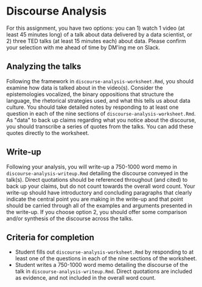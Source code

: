 # Discourse Analysis

For this assignment, you have two options: you can 1) watch 1 video (at least 45 minutes long) of a talk about data delivered by a data scientist, or 2) three TED talks (at least 15 minutes each) about data. Please confirm your selection with me ahead of time by DM'ing me on Slack.

## Analyzing the talks

Following the framework in `discourse-analysis-worksheet.Rmd`, you should examine how data is talked about in the video(s). Consider the epistemologies vocalized, the binary oppositions that structure the language, the rhetorical strategies used, and what this tells us about data culture. You should take detailed notes by responding to at least one question in each of the nine sections of `discourse-analysis-worksheet.Rmd`. As "data" to back up claims regarding what you notice about the discourse, you should transcribe a series of quotes from the talks. You can add these quotes directly to the worksheet.  

## Write-up

Following your analysis, you will write-up a 750-1000 word memo in `discourse-analysis-writeup.Rmd` detailing the discourse conveyed in the talk(s). Direct quotations should be referenced throughout (and cited) to back up your claims, but do not count towards the overall word count. Your write-up should have introductory and concluding paragraphs that clearly indicate the central point you are making in the write-up and that point should be carried through all of the examples and arguments presented in the write-up. If you choose option 2, you should offer some comparison and/or synthesis of the discourse across the talks.

## Criteria for completion

* Student fills out `discourse-analysis-worksheet.Rmd` by responding to at least one of the questions in each of the nine sections of the worksheet. 
* Student writes a 750-1000 word memo detailing the discourse of the talk in `discourse-analysis-writeup.Rmd`. Direct quotations are included as evidence, and not included in the overall word count. 






